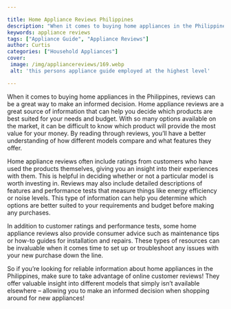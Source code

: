 ```yaml
---

title: Home Appliance Reviews Philippines
description: "When it comes to buying home appliances in the Philippines, reviews can be a great way to make an informed decision. Home applianc...see more"
keywords: appliance reviews
tags: ["Appliance Guide", "Appliance Reviews"]
author: Curtis
categories: ["Household Appliances"]
cover: 
 image: /img/appliancereviews/169.webp
 alt: 'this persons appliance guide employed at the highest level'

---
```


When it comes to buying home appliances in the Philippines, reviews can be a great way to make an informed decision. Home appliance reviews are a great source of information that can help you decide which products are best suited for your needs and budget. With so many options available on the market, it can be difficult to know which product will provide the most value for your money. By reading through reviews, you’ll have a better understanding of how different models compare and what features they offer.

Home appliance reviews often include ratings from customers who have used the products themselves, giving you an insight into their experiences with them. This is helpful in deciding whether or not a particular model is worth investing in. Reviews may also include detailed descriptions of features and performance tests that measure things like energy efficiency or noise levels. This type of information can help you determine which options are better suited to your requirements and budget before making any purchases.

In addition to customer ratings and performance tests, some home appliance reviews also provide consumer advice such as maintenance tips or how-to guides for installation and repairs. These types of resources can be invaluable when it comes time to set up or troubleshoot any issues with your new purchase down the line. 

So if you’re looking for reliable information about home appliances in the Philippines, make sure to take advantage of online customer reviews! They offer valuable insight into different models that simply isn’t available elsewhere – allowing you to make an informed decision when shopping around for new appliances!
